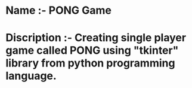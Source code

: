 # Name :- PONG Game
# Discription :- Creating single player game called PONG using "tkinter" library from python programming language.
